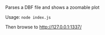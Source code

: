 Parses a DBF file and shows a zoomable plot

Usage: `node index.js`

Then browse to http://127.0.0.1:1337/

